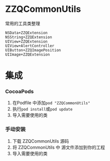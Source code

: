 # ZZQCommonUtils

常用的工具类整理

```
NSData+ZZQExtension
NSString+ZZQExtension
UIView+ZZQExtension
UIView+AlertController
UIButton+ZZQImagePosition
UIImage+ZZQExtension 
```





集成
===============

### CocoaPods
1. 在Podfile 中添加`pod "ZZQCommonUtils"`
2. 执行`pod install`或`pod update`
3. 导入需要使用的类

### 手动安装
1. 下载 ZZQCommonUtils 源码
2. 将 ZZQCommonUtils 中 源文件添加到你的工程
3. 导入需要使用的类
